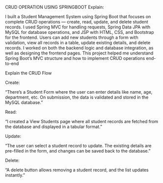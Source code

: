 CRUD OPERATION USING SPRINGBOOT
Explain: 

I built a Student Management System using Spring Boot that focuses on complete CRUD operations — create, read, update, and delete student records.
I used Spring MVC for handling requests, Spring Data JPA with MySQL for database operations, and JSP with HTML, CSS, and Bootstrap for the frontend. 
Users can add new students through a form with validation, view all records in a table, update existing details, and delete records. 
I worked on both the backend logic and database integration, as well as designing the frontend pages. 
This project helped me understand Spring Boot’s MVC structure and how to implement CRUD operations end-to-end

Explain the CRUD Flow

Create:

“There’s a Student Form where the user can enter details like name, age, department, etc. On submission, the data is validated and stored in the MySQL database.”

Read:

“I created a View Students page where all student records are fetched from the database and displayed in a tabular format.”

Update:

“The user can select a student record to update. The existing details are pre-filled in the form, and changes can be saved back to the database.”

Delete:

“A delete button allows removing a student record, and the list updates instantly.”
